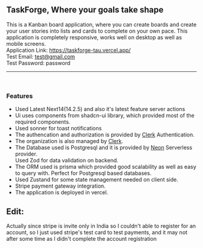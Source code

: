 <h2>TaskForge, Where your goals take shape</h2>

This is a Kanban board application, where you can create boards and create your user stories into lists and cards to complete on your own pace.
This application is completely responsive, works well on desktop as well as mobile screens.
<br>
Application Link: https://taskforge-tau.vercel.app/
<br>
Test Email: test@gmail.com<br>
Test Password: password
<hr/>
<br>

<h3>Features</h3>
<ul>
  <li>Used Latest Next14(14.2.5) and also it's latest feature server actions</li>
  <li>
    Ui uses components from shadcn-ui library, which provided most of the required components.
  </li>
  <li>Used sonner for toast notifications</li>
  <li>
    The authencation and authorization is provided by <a href="https://clerk.com/">Clerk</a> Authentication.
  </li>
  <li>
    The organization is also managed by <a href="https://clerk.com/">Clerk</a>.
  </li>
  <li>
    The Database used is Postgresql and it is provided by <a href="https://neon.tech/">Neon</a> Serverless provider.
  </li>
  <a>
    Used Zod for data validation on backend.
  </a>
  <li>The ORM used is prisma which provided good scalability as well as easy to query with. Perfect for Postgresql based databases.</li>
  <li>
    Used Zustand for some state management needed on client side.
  </li>
  <li>
    Stripe payment gateway integration.
  </li>
  <li>
    The application is deployed in vercel.
  </li>
</ul>


<h2>Edit:</h2>
<p>Actually since stripe is invite only in India so I couldn't able to register for an account, so I just used stripe's test card to test payments, and it may not after some time as I didn't complete the account registration</p>

